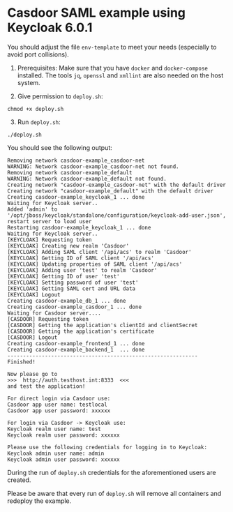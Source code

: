 # Casdoor SAML example using Keycloak 6.0.1

You should adjust the file `env-template` to meet your needs (especially to avoid port collisions).

1. Prerequisites: Make sure that you have `docker` and `docker-compose` installed. The tools `jq`, `openssl` and `xmllint` are also needed on the host system.

2. Give permission to `deploy.sh`:

```
chmod +x deploy.sh
```

3. Run `deploy.sh`:

```
./deploy.sh
```

You should see the following output:

```
Removing network casdoor-example_casdoor-net
WARNING: Network casdoor-example_casdoor-net not found.
Removing network casdoor-example_default
WARNING: Network casdoor-example_default not found.
Creating network "casdoor-example_casdoor-net" with the default driver
Creating network "casdoor-example_default" with the default driver
Creating casdoor-example_keycloak_1 ... done
Waiting for Keycloak server..
Added 'admin' to '/opt/jboss/keycloak/standalone/configuration/keycloak-add-user.json', restart server to load user
Restarting casdoor-example_keycloak_1 ... done
Waiting for Keycloak server..
[KEYCLOAK] Requesting token
[KEYCLOAK] Creating new realm 'Casdoor'
[KEYCLOAK] Adding SAML client '/api/acs' to realm 'Casdoor'
[KEYCLOAK] Getting ID of SAML client '/api/acs'
[KEYCLOAK] Updating properties of SAML client '/api/acs'
[KEYCLOAK] Adding user 'test' to realm 'Casdoor'
[KEYCLOAK] Getting ID of user 'test'
[KEYCLOAK] Setting password of user 'test'
[KEYCLOAK] Getting SAML cert and URL data
[KEYCLOAK] Logout
Creating casdoor-example_db_1 ... done
Creating casdoor-example_casdoor_1 ... done
Waiting for Casdoor server....
[CASDOOR] Requesting token
[CASDOOR] Getting the application's clientId and clientSecret
[CASDOOR] Getting the application's certificate
[CASDOOR] Logout
Creating casdoor-example_frontend_1 ... done
Creating casdoor-example_backend_1  ... done
-------------------------------------------------------------
Finished!

Now please go to
>>>  http://auth.testhost.int:8333  <<<
and test the application!

For direct login via Casdoor use:
Casdoor app user name: testlocal
Casdoor app user password: xxxxxx

For login via Casdoor -> Keycloak use:
Keycloak realm user name: test
Keycloak realm user password: xxxxxx

Please use the following credentials for logging in to Keycloak:
Keycloak admin user name: admin
Keycloak admin user password: xxxxxx
```

During the run of `deploy.sh` credentials for the aforementioned users are created.

Please be aware that every run of `deploy.sh` will remove all containers and redeploy the example.
